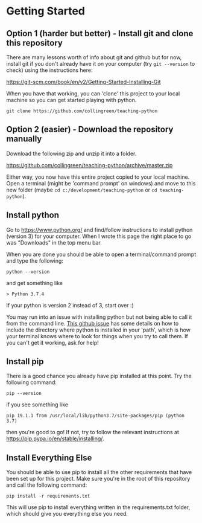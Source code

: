 # Getting Started

## Option 1 (harder but better) - Install git and clone this repository

There are many lessons worth of info about git and github but for now, install
git if you don't already have it on your computer (try `git --version` to
check) using the instructions here:

https://git-scm.com/book/en/v2/Getting-Started-Installing-Git

When you have that working, you can 'clone' this project to your local machine
so you can get started playing with python.

`git clone https://github.com/collingreen/teaching-python`


## Option 2 (easier) - Download the repository manually

Download the following zip and unzip it into a folder.

https://github.com/collingreen/teaching-python/archive/master.zip


Either way, you now have this entire project copied to your local machine. Open
a terminal (might be 'command prompt' on windows) and move to this new folder
(maybe `cd c:/development/teaching-python` or `cd teaching-python`).


## Install python

Go to https://www.python.org/ and find/follow instructions to install python
(version 3) for your computer. When I wrote this page the right place to go was
"Downloads" in the top menu bar.

When you are done you should be able to open a terminal/command prompt and type
the following:

`python --version`

and get something like

`> Python 3.7.4`

If your python is version 2 instead of 3, start over :)

You may run into an issue with installing python but not being able to call it
from the command line. [This github issue](https://github.com/collingreen/teaching-python/issues/9)
has some details on how to include the directory where python is installed in
your 'path', which is how your terminal knows where to look for things when you
try to call them. If you can't get it working, ask for help!


## Install pip

There is a good chance you already have pip installed at this point. Try the
following command:

`pip --version`

if you see something like

`pip 19.1.1 from /usr/local/lib/python3.7/site-packages/pip (python 3.7)`

then you're good to go! If not, try to follow the relevant instructions
at https://pip.pypa.io/en/stable/installing/.


## Install Everything Else

You should be able to use pip to install all the other requirements that have
been set up for this project. Make sure you're in the root of this repository
and call the following command:

`pip install -r requirements.txt`

This will use pip to install everything written in the requirements.txt folder,
which should give you everything else you need.


